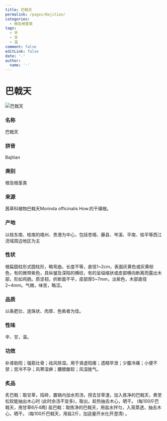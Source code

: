 ```yaml
---
title: 巴戟天
permalink: /pages/Bajitian/
categories: 
  - 根及根茎类
tags: 
  - 辛
  - 甘
  - 温
comment: false
editLink: false
date: '·'
author: 
  name: '·'
---
```

# 巴戟天

![巴戟天](https://image.zhongyibaike.com/image/%E5%B7%B4%E6%88%9F%E5%A4%A9/%E5%B7%B4%E6%88%9F%E5%A4%A9.jpg)

<!-- more -->
### 名称
巴戟天

### 拼音
Bajitian

### 类别
根及根茎类

### 来源
茜草科植物巴戟天Morinda officinalis How.的干燥根。

### 产地
以桂东南、桂南的梧州、贵港为中心，包括苍梧、藤县、岑溪、平南、桂平等西江流域周边地区为主

### 性状
根扁圆柱形式圆柱形，略弯曲，长度不等，直径1~2cm，表面灰黄色或灰黄棕色，有的微带紫色，具纵皱及深陷的横纹，有的呈缢缩状或皮部横向断离而露出木部，形如鸡肠。质坚韧，折断面不平，皮部厚5~7mm，淡紫色，木部直径2~4mm。气微，味苦，略涩。

### 品质
以条肥壮、连珠状、肉厚、色紫者为佳。

### 性味
辛、甘，温。

### 功效
补肾助阳；强筋壮骨；祛风除湿。用于肾虚阳痿；遗精早泄；少腹冷痛；小便不禁；宫冷不孕；风寒湿痹；腰膝酸软；风湿肢气。

### 炙品
炙巴戟：取甘草，捣碎，置锅内加水煎汤，捞去甘草渣，加入拣净的巴戟天，煮至松软能抽出木心时 (此时余汤不宜多)，取出，趁热抽去木心，晒干。 (每100斤巴戟天，用甘草6斤4两)
盐巴戟：取拣净的巴戟天，用盐水拌匀，入笼蒸透，抽去木心，晒干。 (每100斤巴戟天，用盐2斤，加适量开水化开澄清) 。
